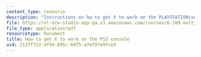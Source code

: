 ```yaml
---
content_type: resource
description: "Instructions on hw to get X to work on the PLAYSTATION\xAE3 console."
file: https://ol-ocw-studio-app-qa.s3.amazonaws.com/courses/6-189-multicore-programming-primer-january-iap-2007/2137f722df94895cb9f5a7ef97e9fce3_x_ps3.pdf
file_type: application/pdf
resourcetype: Document
title: How to get X to work on the PS3 console
uid: 2137f722-df94-895c-b9f5-a7ef97e9fce3
---
```

